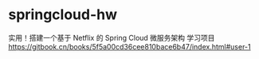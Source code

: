 # springcloud-hw
实用！搭建一个基于 Netflix 的 Spring Cloud 微服务架构 学习项目
https://gitbook.cn/books/5f5a00cd36cee810bace6b47/index.html#user-1
